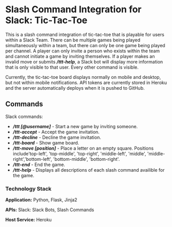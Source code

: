 # Slash Command Integration for Slack: Tic-Tac-Toe

This is a slash command integration of tic-tac-toe that is playable for users within a Slack Team. There can be multiple games being played simultaneously within a team, but there can only be one game being played per channel. A player can only invite a person who exists within the team and cannot initiate a game by inviting themselves. If a player makes an invalid move or submits ___/ttt-help___, a Slack bot will display more information that is only visible to that user. Every other command is visible. 

Currently, the tic-tac-toe board displays normally on mobile and desktop, but not within mobile notifications. API tokens are currently stored in Heroku and the server automatically deploys when it is pushed to GitHub.


## Commands

Slack commands:

- ___/ttt [@username]___ - Start a new game by inviting someone.
- ___/ttt-accept___ - Accept the game invitation.
- ___/ttt-decline___ - Decline the game invitation.
- ___/ttt-board___ - Show game board.
- ___/ttt-move [position]___ - Place a letter on an empty square. Positions include'top-left', 'top-middle', 'top-right', 'middle-left', 'middle', 'middle-right','bottom-left', 'bottom-middle', 'bottom-right'.
- ___/ttt-end___ - End the game.
- ___/ttt-help___ - Displays all descriptions of each slash command availible for the game.


### Technology Stack

**Application:** Python, Flask, Jinja2

**APIs:** Slack: Slack Bots, Slash Commands

**Host Service:** Heroku


